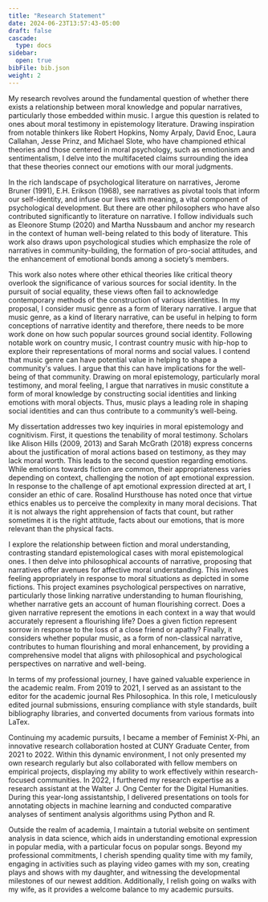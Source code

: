 ```yaml
---
title: "Research Statement"
date: 2024-06-23T13:57:43-05:00
draft: false
cascade:
  type: docs
sidebar:
  open: true
bibFile: bib.json
weight: 2
---
```


My research revolves around the fundamental question of whether there exists a relationship between moral knowledge and popular narratives, particularly those embedded within music. I argue this question is related to ones about moral testimony in epistemology literature. Drawing inspiration from notable thinkers like Robert Hopkins, Nomy Arpaly, David Enoc, Laura Callahan, Jesse Prinz, and Michael Slote, who have championed ethical theories and those centered in moral psychology, such as emotionism and sentimentalism, I delve into the multifaceted claims surrounding the idea that these theories connect our emotions with our moral judgments.

In the rich landscape of psychological literature on narratives, Jerome Bruner (1991), E.H. Erikson (1968), see narratives as pivotal tools that inform our self-identity, and infuse our lives with meaning, a vital component of psychological development. But there are other philosophers who have also contributed significantly to literature on narrative. I follow individuals such as Eleonore Stump (2020) and Martha Nussbaum and anchor my research in the context of human well-being related to this body of literature. This work also draws upon psychological studies which emphasize the role of narratives in community-building, the formation of pro-social attitudes, and the enhancement of emotional bonds among a society’s members.

This work also notes where other ethical theories like critical theory overlook the significance of various sources for social identity. In the pursuit of social equality, these views often fail to acknowledge contemporary methods of the construction of various identities. In my proposal, I consider music genre as a form of literary narrative. I argue that music genre, as a kind of literary narrative, can be useful in helping to form conceptions of narrative identity and therefore, there needs to be more work done on how such popular sources ground social identity. Following notable work on country music, I contrast country music with hip-hop to explore their representations of moral norms and social values. I contend that music genre can have potential value in helping to shape a community's values. I argue that this can have implications for the well-being of that community. Drawing on moral epistemology, particularly moral testimony, and moral feeling, I argue that narratives in music constitute a form of moral knowledge by constructing social identities and linking emotions with moral objects. Thus, music plays a leading role in shaping social identities and can thus contribute to a community’s well-being.

My dissertation addresses two key inquiries in moral epistemology and cognitivism. First, it questions the tenability of moral testimony. Scholars like Alison Hills (2009, 2013) and Sarah McGrath (2018) express concerns about the justification of moral actions based on testimony, as they may lack moral worth. This leads to the second question regarding emotions. While emotions towards fiction are common, their appropriateness varies depending on context, challenging the notion of apt emotional expression. In response to the challenge of apt emotional expression directed at art, I consider an ethic of care. Rosalind Hursthouse has noted once that virtue ethics enables us to perceive the complexity in many moral decisions. That it is not always the right apprehension of facts that count, but rather sometimes it is the right attitude, facts about our emotions, that is more relevant than the physical facts.

I explore the relationship between fiction and moral understanding, contrasting standard epistemological cases with moral epistemological ones. I then delve into philosophical accounts of narrative, proposing that narratives offer avenues for affective moral understanding. This involves feeling appropriately in response to moral situations as depicted in some fictions. This project examines psychological perspectives on narrative, particularly those linking narrative understanding to human flourishing, whether narrative gets an account of human flourishing correct. Does a given narrative represent the emotions in each context in a way that would accurately represent a flourishing life? Does a given fiction represent sorrow in response to the loss of a close friend or apathy? Finally, it considers whether popular music, as a form of non-classical narrative, contributes to human flourishing and moral enhancement, by providing a comprehensive model that aligns with philosophical and psychological perspectives on narrative and well-being.

In terms of my professional journey, I have gained valuable experience in the academic realm. From 2019 to 2021, I served as an assistant to the editor for the academic journal Res Philosophica. In this role, I meticulously edited journal submissions, ensuring compliance with style standards, built bibliography libraries, and converted documents from various formats into LaTex.

Continuing my academic pursuits, I became a member of Feminist X-Phi, an innovative research collaboration hosted at CUNY Graduate Center, from 2021 to 2022. Within this dynamic environment, I not only presented my own research regularly but also collaborated with fellow members on empirical projects, displaying my ability to work effectively within research-focused communities.
In 2022, I furthered my research expertise as a research assistant at the Walter J. Ong Center for the Digital Humanities. During this year-long assistantship, I delivered presentations on tools for annotating objects in machine learning and conducted comparative analyses of sentiment analysis algorithms using Python and R.

Outside the realm of academia, I maintain a tutorial website on sentiment analysis in data science, which aids in understanding emotional expression in popular media, with a particular focus on popular songs. Beyond my professional commitments, I cherish spending quality time with my family, engaging in activities such as playing video games with my son, creating plays and shows with my daughter, and witnessing the developmental milestones of our newest addition. Additionally, I relish going on walks with my wife, as it provides a welcome balance to my academic pursuits.

